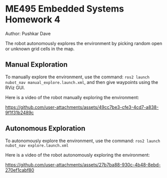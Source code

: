 # ME495 Embedded Systems Homework 4
Author: Pushkar Dave

The robot autonomously explores the environment by picking random open or unknown grid cells in the map.

## Manual Exploration
To manually explore the environment, use the command:
`ros2 launch nubot_nav manual_explore.launch.xml`, and then give waypoints using the RViz GUI.

Here is a video of the robot manually exploring the environment:

https://github.com/user-attachments/assets/49cc7be3-cfe3-4cd7-a838-9f1f31b2489c

## Autonomous Exploration
To autonomously explore the environment, use the command: `ros2 launch nubot_nav explore.launch.xml`

Here is a video of the robot autonomously exploring the environment:

https://github.com/user-attachments/assets/27b7ba88-930c-4b48-8ebd-270ef1cabf80